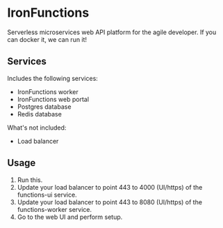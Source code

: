 IronFunctions
========
Serverless microservices web API platform for the agile developer. If you can docker it, we can run it!

Services
--------
Includes the following services:
- IronFunctions worker
- IronFunctions web portal
- Postgres database
- Redis database

What's not included:
- Load balancer

Usage
-----
1. Run this.
2. Update your load balancer to point 443 to 4000 (UI/https) of the functions-ui service.
3. Update your load balancer to point 443 to 8080 (UI/https) of the functions-worker service.
4. Go to the web UI and perform setup.
